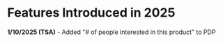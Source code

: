 
# Features Introduced in 2025

**1/10/2025 (TSA)** - Added "# of people interested in this product" to PDP 
